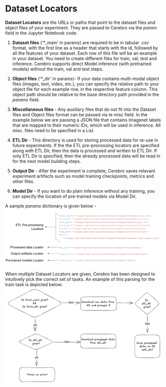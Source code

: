 <h1>Dataset Locators</h1>

<b>Dataset Locators</b> are the URLs or paths that point to the dataset files and object files of your experiment. They are passed to Cerebro via the <i>param</i> field in the Jupyter Notebook code.

1. <b>Dataset files</b> ('*_main' in params) are required to be in tabular .csv format, with the first line as a header that starts with the id, followed by all the features of your dataset. Each row of this file will be an example in your dataset. You need to create different files for train, val, test and inference. Cerebro supports direct Model inference (with pretrained models) without the train, val and test steps.


2. <b>Object files</b> ('*_dir' in params)- 
If your data contains multi-modal object files (images, text, video, etc.), you can specify the relative path to your object file for each example row, in the respective feature column. This object path should be relative to the base directory path provided in the <i>params</i> field.


3. <b>Miscellaneous files</b> - Any auxiliary files that do not fit into the Dataset files and Object files format can be passed via te misc field. In the example below we are passing a JSON file that contains Imagenet labels that are mapped to their numeric IDs, which will be used in inference. All misc. files need to be specified in a List.


4. <b>ETL Dir</b> -  This directory is used for storing processed data for re-use in future experiments. If the the ETL pre-processing locators are specified along with ETL Dir, then the data is processed and written to ETL Dir. If only ETL Dir is specified, then the already processed data will be read in for the next model building steps.  


5. <b>Output Dir</b> - After the experiment is complete, Cerebro saves relavant experiment artifacts such as model training checkpoints, metrics and other files.


6. <b>Model Dir</b> - If you want to do plain inference without any training, you can specify the location of pre-trained models via Model Dir. 


A sample <i>params</i> dictionary is given below - 
![Sample Params](img/sample_params.png)

When multiple Dataset Locators are given, Cerebro has been designed to intuitively pick the correct set of tasks. An example of this parsing for the train task is depicted below:
![ETL flow](img/dataset_locators_flow.png)

